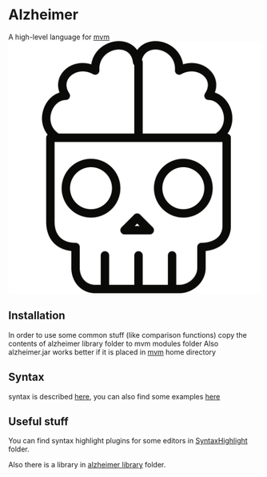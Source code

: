 # Alzheimer
A high-level language for [mvm](https://github.com/marasm-group/mvm)
![Logo](https://raw.githubusercontent.com/marasm-group/Alzheimer/master/logo.png)

## Installation ##

In order to use some common stuff (like comparison functions) copy the contents of alzheimer library folder to mvm modules folder
Also alzheimer.jar works better if it is placed in [mvm](https://github.com/marasm-group/mvm) home directory

## Syntax ##
syntax is described [here](https://raw.githubusercontent.com/marasm-group/Alzheimer/master/SYNTAX.txt),
you can also find some examples [here](https://github.com/marasm-group/Alzheimer/tree/master/tests)

## Useful stuff ##
You can find syntax highlight plugins for some editors in [SyntaxHighlight](https://github.com/marasm-group/Alzheimer/tree/master/SyntaxHighlight) folder.

Also there is a library in [alzheimer library](https://github.com/marasm-group/Alzheimer/tree/master/alzheimer%20library) folder.
